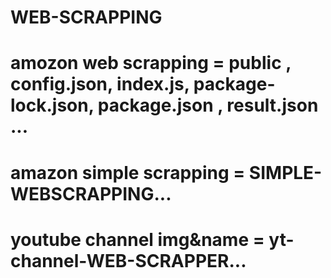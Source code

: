 ﻿# WEB-SCRAPPING

# amozon web scrapping       =     public , config.json, index.js, package-lock.json, package.json , result.json ...

# amazon simple scrapping    =     SIMPLE-WEBSCRAPPING...

# youtube channel img&name   =      yt-channel-WEB-SCRAPPER... 
